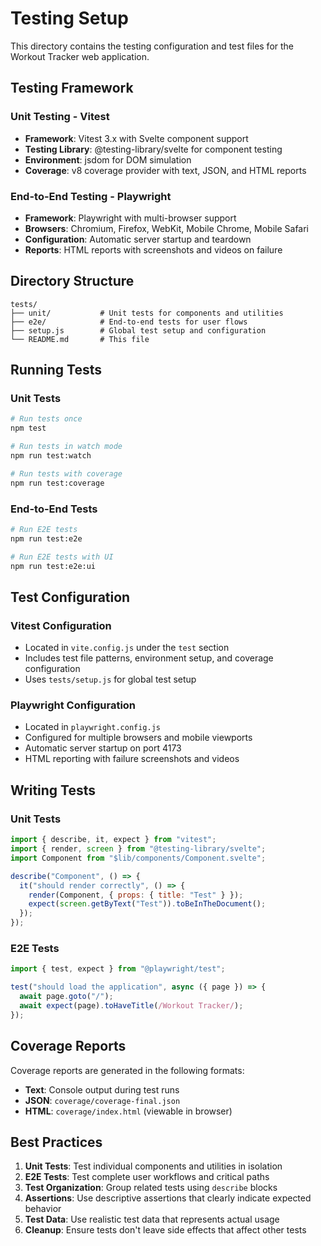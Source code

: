 # Testing Setup

This directory contains the testing configuration and test files for the Workout Tracker web application.

## Testing Framework

### Unit Testing - Vitest

- **Framework**: Vitest 3.x with Svelte component support
- **Testing Library**: @testing-library/svelte for component testing
- **Environment**: jsdom for DOM simulation
- **Coverage**: v8 coverage provider with text, JSON, and HTML reports

### End-to-End Testing - Playwright

- **Framework**: Playwright with multi-browser support
- **Browsers**: Chromium, Firefox, WebKit, Mobile Chrome, Mobile Safari
- **Configuration**: Automatic server startup and teardown
- **Reports**: HTML reports with screenshots and videos on failure

## Directory Structure

```
tests/
├── unit/           # Unit tests for components and utilities
├── e2e/            # End-to-end tests for user flows
├── setup.js        # Global test setup and configuration
└── README.md       # This file
```

## Running Tests

### Unit Tests

```bash
# Run tests once
npm test

# Run tests in watch mode
npm run test:watch

# Run tests with coverage
npm run test:coverage
```

### End-to-End Tests

```bash
# Run E2E tests
npm run test:e2e

# Run E2E tests with UI
npm run test:e2e:ui
```

## Test Configuration

### Vitest Configuration

- Located in `vite.config.js` under the `test` section
- Includes test file patterns, environment setup, and coverage configuration
- Uses `tests/setup.js` for global test setup

### Playwright Configuration

- Located in `playwright.config.js`
- Configured for multiple browsers and mobile viewports
- Automatic server startup on port 4173
- HTML reporting with failure screenshots and videos

## Writing Tests

### Unit Tests

```javascript
import { describe, it, expect } from "vitest";
import { render, screen } from "@testing-library/svelte";
import Component from "$lib/components/Component.svelte";

describe("Component", () => {
  it("should render correctly", () => {
    render(Component, { props: { title: "Test" } });
    expect(screen.getByText("Test")).toBeInTheDocument();
  });
});
```

### E2E Tests

```javascript
import { test, expect } from "@playwright/test";

test("should load the application", async ({ page }) => {
  await page.goto("/");
  await expect(page).toHaveTitle(/Workout Tracker/);
});
```

## Coverage Reports

Coverage reports are generated in the following formats:

- **Text**: Console output during test runs
- **JSON**: `coverage/coverage-final.json`
- **HTML**: `coverage/index.html` (viewable in browser)

## Best Practices

1. **Unit Tests**: Test individual components and utilities in isolation
2. **E2E Tests**: Test complete user workflows and critical paths
3. **Test Organization**: Group related tests using `describe` blocks
4. **Assertions**: Use descriptive assertions that clearly indicate expected behavior
5. **Test Data**: Use realistic test data that represents actual usage
6. **Cleanup**: Ensure tests don't leave side effects that affect other tests
